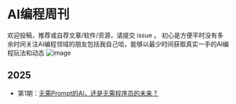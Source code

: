 # AI编程周刊
欢迎投稿，推荐或自荐文章/软件/资源，请提交 issue 。
初心是方便平时没有多余时间关注AI编程领域的朋友包括我自己哈，能够以最少时间获取真实一手的AI编程玩法和动态
![image](https://github.com/user-attachments/assets/95294716-5528-42f2-896c-0f797b7d6462)

## 2025
- 第1期：[无需Prompt的AI，还是无需程序员的未来？](https://github.com/zhushen12580/ai-weekly/blob/main/%2301%E6%97%A0%E9%9C%80Prompt%E7%9A%84AI%EF%BC%8C%E8%BF%98%E6%98%AF%E6%97%A0%E9%9C%80%E7%A8%8B%E5%BA%8F%E5%91%98%E7%9A%84%E6%9C%AA%E6%9D%A5%EF%BC%9F.md)
